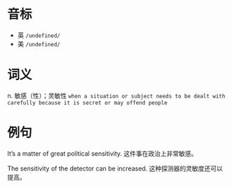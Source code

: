 # 音标

- 英 `/undefined/`
- 美 `/undefined/`

# 词义

n. 敏感（性）；灵敏性
`when a situation or subject needs to be dealt with carefully because it is secret or may offend people`

# 例句

It’s a matter of great political sensitivity.
这件事在政治上非常敏感。

The sensitivity of the detector can be increased.
这种探测器的灵敏度还可以提高。


